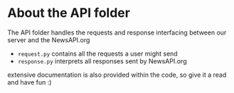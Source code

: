 # About the API folder

The API folder handles the requests and response interfacing between our server and the NewsAPI.org

* `request.py` contains all the requests a user might send
* `response.py` interprets all responses sent by NewsAPI.org

extensive documentation is also provided within the code, so give it a read and have fun :)
